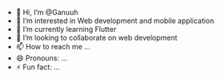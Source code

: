 - 👋 Hi, I’m @Ganuuh
- 👀 I’m interested in Web development and mobile application
- 🌱 I’m currently learning Flutter
- 💞️ I’m looking to collaborate on web development
- 📫 How to reach me ...
- 😄 Pronouns: ...
- ⚡ Fun fact: ...

<!---
Ganuuh/Ganuuh is a ✨ special ✨ repository because its `README.md` (this file) appears on your GitHub profile.
You can click the Preview link to take a look at your changes.
--->
